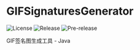 # GIFSignaturesGenerator

![License](https://img.shields.io/github/license/xujiayao/GIFSignaturesGenerator)
![Release](https://img.shields.io/github/v/release/xujiayao/GIFSignaturesGenerator)
![Pre-release](https://img.shields.io/github/v/release/xujiayao/GIFSignaturesGenerator?include_prereleases&label=pre-release)

GIF签名图生成工具 - Java